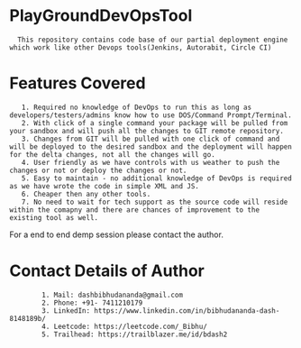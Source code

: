 # PlayGroundDevOpsTool
      This repository contains code base of our partial deployment engine which work like other Devops tools(Jenkins, Autorabit, Circle CI)
# Features Covered
       1. Required no knowledge of DevOps to run this as long as developers/testers/admins know how to use DOS/Command Prompt/Terminal.
       2. With click of a single command your package will be pulled from your sandbox and will push all the changes to GIT remote repository.
       3. Changes from GIT will be pulled with one click of command and will be deployed to the desired sandbox and the deployment will happen for the delta changes, not all the changes will go.
       4. User friendly as we have controls with us weather to push the changes or not or deploy the changes or not.
       5. Easy to maintain - no additional knowledge of DevOps is required as we have wrote the code in simple XML and JS.
       6. Cheaper then any other tools.
       7. No need to wait for tech support as the source code will reside within the comapny and there are chances of improvement to the existing tool as well.
       
For a end to end demp session please contact the author.

# Contact Details of Author
            1. Mail: dashbibhudananda@gmail.com
            2. Phone: +91- 7411210179
            3. LinkedIn: https://www.linkedin.com/in/bibhudananda-dash-8148189b/
            4. Leetcode: https://leetcode.com/_Bibhu/
            5. Trailhead: https://trailblazer.me/id/bdash2
